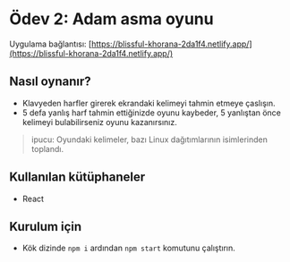 # Ödev 2: Adam asma oyunu

Uygulama bağlantısı: [https://blissful-khorana-2da1f4.netlify.app/](https://blissful-khorana-2da1f4.netlify.app/)

## Nasıl oynanır?

* Klavyeden harfler girerek ekrandaki kelimeyi tahmin etmeye çaslışın.
* 5 defa yanlış harf tahmin ettiğinizde oyunu kaybeder, 5 yanlıştan önce kelimeyi bulabilirseniz oyunu kazanırsınız.

> ipucu: Oyundaki kelimeler, bazı Linux dağıtımlarının isimlerinden toplandı.

## Kullanılan kütüphaneler

* React

## Kurulum için

* Kök dizinde `npm i` ardından `npm start` komutunu çalıştırın.